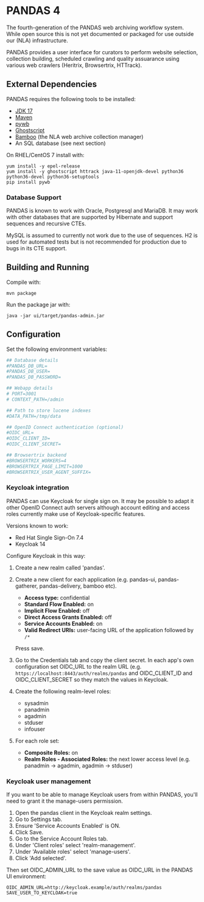 PANDAS 4
========

The fourth-generation of the PANDAS web archiving workflow system. While open source
this is not yet documented or packaged for use outside our (NLA) 
infrastructure.

PANDAS provides a user interface for curators to perform website selection, collection building,
scheduled crawling and quality assuarance using various web crawlers (Heritrix, Browsertrix, HTTrack).

External Dependencies
---------------------

PANDAS requires the following tools to be installed:

* [JDK 17](https://adoptium.net/)
* [Maven](https://maven.apache.org/)
* [pywb](https://github.com/webrecorder/pywb)
* [Ghostscript](https://www.ghostscript.com/)
* [Bamboo](https://github.com/nla/bamboo) (the NLA web archive collection manager)
* An SQL database (see next section)

On RHEL/CentOS 7 install with:

    yum install -y epel-release
    yum install -y ghostscript httrack java-11-openjdk-devel python36 python36-devel python36-setuptools
    pip install pywb

### Database Support

PANDAS is known to work with Oracle, Postgresql and MariaDB. It may work with other databases that are supported by
Hibernate and support sequences and recursive CTEs.

MySQL is assumed to currently not work due to the use of sequences. H2 is used for automated tests but is not
recommended for production due to bugs in its CTE support.

Building and Running
--------------------

Compile with:

    mvn package

Run the package jar with:

    java -jar ui/target/pandas-admin.jar

Configuration
-------------

Set the following environment variables:

```sh
## Database details
#PANDAS_DB_URL=
#PANDAS_DB_USER=
#PANDAS_DB_PASSWORD=

## Webapp details
# PORT=3001
# CONTEXT_PATH=/admin

## Path to store lucene indexes
#DATA_PATH=/tmp/data

## OpenID Connect authentication (optional)
#OIDC_URL=
#OIDC_CLIENT_ID=
#OIDC_CLIENT_SECRET=

## Browsertrix backend
#BROWSERTRIX_WORKERS=4
#BROWSERTRIX_PAGE_LIMIT=1000
#BROWSERTRIX_USER_AGENT_SUFFIX=
```

### Keycloak integration

PANDAS can use Keycloak for single sign on. It may be possible to adapt it other OpenID Connect auth servers although
account editing and access roles currently make use of Keycloak-specific features.

Versions known to work:

* Red Hat Single Sign-On 7.4 
* Keycloak 14

Configure Keycloak in this way:

1. Create a new realm called 'pandas'.
2. Create a new client for each application (e.g. pandas-ui, pandas-gatherer, pandas-delivery, bamboo etc).
   - **Access type:** confidential
   - **Standard Flow Enabled:** on
   - **Implicit Flow Enabled:** off
   - **Direct Access Grants Enabled:** off
   - **Service Accounts Enabled:** on
   - **Valid Redirect URIs:** user-facing URL of the application followed by `/*`
   
   Press save.
4. Go to the Credentials tab and copy the client secret. In each app's own configuration set 
   OIDC_URL to the realm URL (e.g. `https://localhost:8443/auth/realms/pandas` 
   and OIDC_CLIENT_ID and OIDC_CLIENT_SECRET so they match the values in Keycloak.
4. Create the following realm-level roles:
   - sysadmin
   - panadmin
   - agadmin
   - stduser
   - infouser
5. For each role set:
   - **Composite Roles:** on
   - **Realm Roles - Associated Roles:** the next lower access level (e.g. panadmin -> agadmin, agadmin -> stduser)

### Keycloak user management

If you want to be able to manage Keycloak users from within PANDAS, you'll need to grant it the manage-users permission.

1. Open the pandas client in the Keycloak realm settings.
2. Go to Settings tab.
3. Ensure 'Service Accounts Enabled' is ON.
4. Click Save.
5. Go to the Service Account Roles tab.
6. Under 'Client roles' select 'realm-management'.
7. Under 'Available roles' select 'manage-users'.
8. Click 'Add selected'.

Then set OIDC_ADMIN_URL to the save value as OIDC_URL in the PANDAS UI environment:

    OIDC_ADMIN_URL=http://keycloak.example/auth/realms/pandas
    SAVE_USER_TO_KEYCLOAK=true